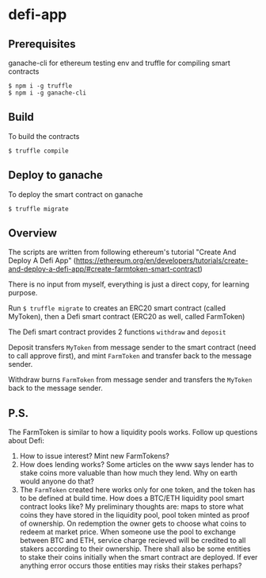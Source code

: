 # defi-app

## Prerequisites

ganache-cli for ethereum testing env and truffle for compiling smart contracts
```
$ npm i -g truffle
$ npm i -g ganache-cli
```

## Build

To build the contracts

```
$ truffle compile
```

## Deploy to ganache

To deploy the smart contract on ganache

```
$ truffle migrate
```

## Overview
The scripts are written from following ethereum's tutorial "Create And Deploy A Defi App" (https://ethereum.org/en/developers/tutorials/create-and-deploy-a-defi-app/#create-farmtoken-smart-contract)

There is no input from myself, everything is just a direct copy, for learning purpose.

Run `$ truffle migrate` to creates an ERC20 smart contract (called MyToken), then a Defi smart contract (ERC20 as well, called FarmToken)

The Defi smart contract provides 2 functions `withdraw` and `deposit`

Deposit transfers `MyToken` from message sender to the smart contract (need to call approve first), and mint `FarmToken` and transfer back to the message sender.

Withdraw burns `FarmToken` from message sender and transfers the `MyToken` back to the message sender.

## P.S.
The FarmToken is similar to how a liquidity pools works. Follow up questions about Defi:

1. How to issue interest? Mint new FarmTokens?
2. How does lending works? Some articles on the www says lender has to stake coins more valuable than how much they lend. Why on earth would anyone do that? 
3. The `FarmToken` created here works only for one token, and the token has to be defined at build time. How does a BTC/ETH liquidity pool smart contract looks like? My preliminary thoughts are: maps to store what coins they have stored in the liquidity pool, pool token minted as proof of ownership. On redemption the owner gets to choose what coins to redeem at market price. When someone use the pool to exchange between BTC and ETH, service charge recieved will be credited to all stakers according to their ownership. There shall also be some entities to stake their coins initially when the smart contract are deployed. If ever anything error occurs those entities may risks their stakes perhaps?